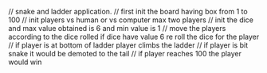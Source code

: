 // snake and ladder application.
// first init the board having box from 1 to 100
// init players vs human or vs computer max two players
// init the dice and max value obtained is 6 and min value is 1
// move the players according to the dice rolled if dice have value 6 re roll the dice for the player
// if player is at bottom of ladder player climbs the ladder
// if player is bit snake it would be demoted to the tail
// if player reaches 100 the player would win

